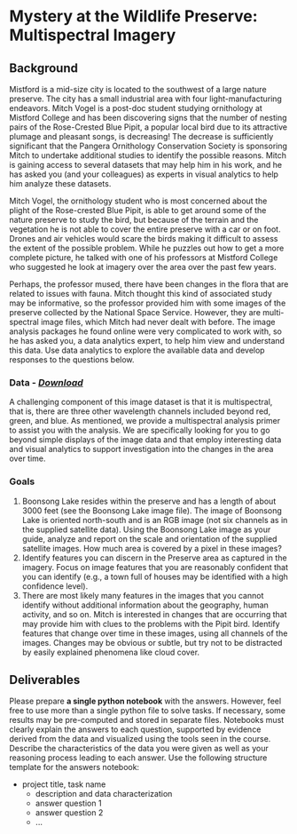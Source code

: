 # Mystery at the Wildlife Preserve: Multispectral Imagery

## Background
Mistford is a mid-size city is located to the southwest of a large nature preserve. The city has a small industrial area with four light-manufacturing endeavors.  Mitch Vogel is a post-doc student studying ornithology at Mistford College and has been discovering signs that the number of nesting pairs of the Rose-Crested Blue Pipit, a popular local bird due to its attractive plumage and pleasant songs, is decreasing! The decrease is sufficiently significant that the Pangera Ornithology Conservation Society is sponsoring Mitch to undertake additional studies to identify the possible reasons. Mitch is gaining access to several datasets that may help him in his work, and he has asked you (and your colleagues) as experts in visual analytics to help him analyze these datasets.

Mitch Vogel, the ornithology student who is most concerned about the plight of the Rose-crested Blue Pipit, is able to get around some of the nature preserve to study the bird, but because of the terrain and the vegetation he is not able to cover the entire preserve with a car or on foot. Drones and air vehicles would scare the birds making it difficult to assess the extent of the possible problem. While he puzzles out how to get a more complete picture, he talked with one of his professors at Mistford College who suggested he look at imagery over the area over the past few years.

Perhaps, the professor mused, there have been changes in the flora that are related to issues with fauna. Mitch thought this kind of associated study may be informative, so the professor provided him with some images of the preserve collected by the National Space Service. However, they are multi-spectral image files, which Mitch had never dealt with before. The image analysis packages he found online were very complicated to work with, so he has asked you, a data analytics expert, to help him view and understand this data. Use data analytics to explore the available data and develop responses to the questions below.

### Data - *[Download](https://github.com/emmanueliarussi/DataScienceCapstone/tree/master/7_FinalProjects/MysteryWildlifePreserveIMultispectralImagery/data/task3.zip)*

A challenging component of this image dataset is that it is multispectral, that is, there are three other wavelength channels included beyond red, green, and blue. As mentioned, we provide a multispectral analysis primer to assist you with the analysis. We are specifically looking for you to go beyond simple displays of the image data and that employ interesting data and visual analytics to support investigation into the changes in the area over time. 

### Goals

1. Boonsong Lake resides within the preserve and has a length of about 3000 feet (see the Boonsong Lake image file). The image of Boonsong Lake is oriented north-south and is an RGB image (not six channels as in the supplied satellite data). Using the Boonsong Lake image as your guide, analyze and report on the scale and orientation of the supplied satellite images. How much area is covered by a pixel in these images? 
2. Identify features you can discern in the Preserve area as captured in the imagery. Focus on image features that you are reasonably confident that you can identify (e.g., a town full of houses may be identified with a high confidence level). 
3. There are most likely many features in the images that you cannot identify without additional information about the geography, human activity, and so on. Mitch is interested in changes that are occurring that may provide him with clues to the problems with the Pipit bird. Identify features that change over time in these images, using all channels of the images. Changes may be obvious or subtle, but try not to be distracted by easily explained phenomena like cloud cover. 

## Deliverables

Please prepare __a single python notebook__ with the answers. However, feel free to use more than a single python file to solve tasks. If necessary, some results may be pre-computed and stored in separate files. Notebooks must clearly explain the answers to each question, supported by evidence derived from the data and visualized using the tools seen in the course. Describe the characteristics of the data you were given as well as your reasoning process leading to each answer. Use the following structure template for the answers notebook:

- project title, task name
    - description and data characterization 
    - answer question 1
    - answer question 2
    - ...

